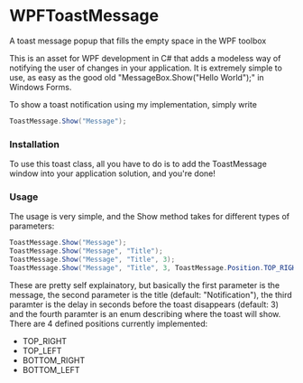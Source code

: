# WPFToastMessage
A toast message popup that fills the empty space in the WPF toolbox

This is an asset for WPF development in C# that adds a modeless way of
notifying the user of changes in your application. It is extremely simple
to use, as easy as the good old "MessageBox.Show("Hello World");" in 
Windows Forms.

To show a toast notification using my implementation, simply write
``` C#
ToastMessage.Show("Message");
```

### Installation
To use this toast class, all you have to do is to add the ToastMessage window
into your application solution, and you're done!

### Usage
The usage is very simple, and the Show method takes for different types of
parameters:
``` C#
ToastMessage.Show("Message");
ToastMessage.Show("Message", "Title");
ToastMessage.Show("Message", "Title", 3);
ToastMessage.Show("Message", "Title", 3, ToastMessage.Position.TOP_RIGHT);
```
These are pretty self explainatory, but basically the first parameter is the message,
the second parameter is the title (default: "Notification"), the third paramter is 
the delay in seconds before the toast disappears (default: 3) and the fourth paramter
is an enum describing where the toast will show. There are 4 defined positions
currently implemented:
- TOP_RIGHT
- TOP_LEFT
- BOTTOM_RIGHT
- BOTTOM_LEFT
